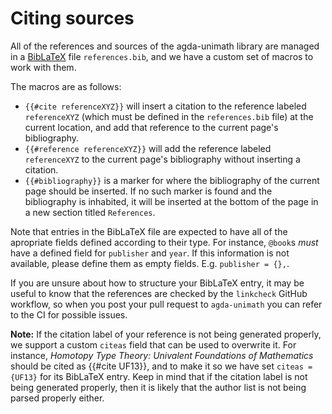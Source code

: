 # Citing sources

All of the references and sources of the agda-unimath library are managed in a
[BibLaTeX](https://www.ctan.org/pkg/biblatex) file `references.bib`, and we have
a custom set of macros to work with them.

The macros are as follows:

- `{­{#cite referenceXYZ}}` will insert a citation to the reference labeled
  `referenceXYZ` (which must be defined in the `references.bib` file) at the
  current location, and add that reference to the current page's bibliography.
- `{­{#reference referenceXYZ}}` will add the reference labeled `referenceXYZ`
  to the current page's bibliography without inserting a citation.
- `{­{#bibliography}}` is a marker for where the bibliography of the current
  page should be inserted. If no such marker is found and the bibliography is
  inhabited, it will be inserted at the bottom of the page in a new section
  titled `References`.

Note that entries in the BibLaTeX file are expected to have all of the
apropriate fields defined according to their type. For instance, `@book`s _must_
have a defined field for `publisher` and `year`. If this information is not
available, please define them as empty fields. E.g. `publisher = {},`.

If you are unsure about how to structure your BibLaTeX entry, it may be useful
to know that the references are checked by the `linkcheck` GitHub workflow, so
when you post your pull request to `agda-unimath` you can refer to the CI for
possible issues.

**Note:** If the citation label of your reference is not being generated
properly, we support a custom `citeas` field that can be used to overwrite it.
For instance, _Homotopy Type Theory: Univalent Foundations of Mathematics_
should be cited as {{#cite UF13}}, and to make it so we have set
`citeas = {UF13}` for its BibLaTeX entry. Keep in mind that if the citation
label is not being generated properly, then it is likely that the author list is
not being parsed properly either.
